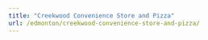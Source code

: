 ```yaml
---
title: "Creekwood Convenience Store and Pizza"
url: /edmonton/creekwood-convenience-store-and-pizza/
---
```


